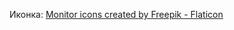 Иконка:
<a href="https://www.flaticon.com/free-icons/monitor" title="monitor icons">Monitor icons created by Freepik - Flaticon</a>
